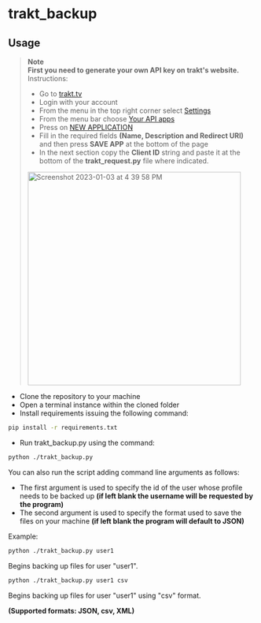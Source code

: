 # trakt_backup

## Usage

> **Note** <br>
> <b>First you need to generate your own API key on trakt's website. </b><br>
> Instructions:
> <ul>
> <li>Go to <a href="https://trakt.tv">trakt.tv</a></li>
> <li>Login with your account</li>
> <li>From the menu in the top right corner select <a href="https://trakt.tv/settings">Settings</a></li>
> <li>From the menu bar choose <a href="https://trakt.tv/oauth/applications">Your API apps</a></li>
> <li>Press on <a href="https://trakt.tv/oauth/applications/new">NEW APPLICATION</a></li>
> <li>Fill in the required fields <b>(Name, Description and Redirect URI)</b> and then press <b>SAVE APP</b> at the bottom of the page</li>
> <li>In the next section copy the <b>Client ID</b> string and paste it at the bottom of the <b>trakt_request.py</b> file where indicated.</li>
> </ul>
> <img width="433" alt="Screenshot 2023-01-03 at 4 39 58 PM" src="https://user-images.githubusercontent.com/26089090/210390686-14160db7-53e8-4481-a1db-8aca23e9647e.png">


<ul>
<li>Clone the repository to your machine</li>
<li>Open a terminal instance within the cloned folder</li>
<li>Install requirements issuing the following command:</li>
</ul>

```bash 
pip install -r requirements.txt 
```
<ul>
<li>Run trakt_backup.py using the command:</li>
</ul>

```bash 
python ./trakt_backup.py
```
You can also run the script adding command line arguments as follows:
<ul>
<li>The first argument is used to specify the id of the user whose profile needs to be backed up <b>(if left blank the username will be requested by the program)</b></li>
<li>The second argument is used to specify the format used to save the files on your machine <b>(if left blank the program will default to JSON)</b></li>
</ul>

Example:

```bash 
python ./trakt_backup.py user1
```

Begins backing up files for user "user1".

```bash 
python ./trakt_backup.py user1 csv
```

Begins backing up files for user "user1" using "csv" format.

<b>(Supported formats: JSON, csv, XML)</b>
